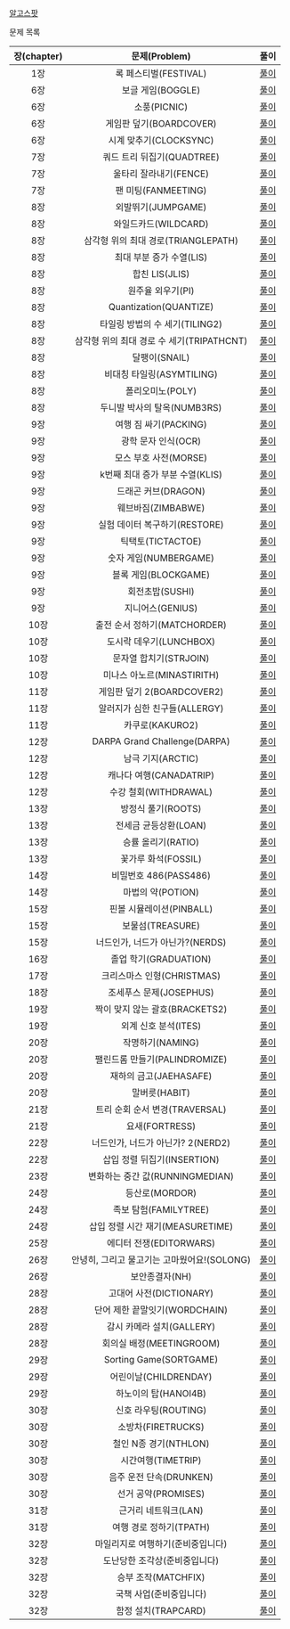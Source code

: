 [알고스팟](https://book.algospot.com/)

문제 목록

| 장(chapter) | 문제(Problem)          |풀이|
|:----------:|:----------------------:|:-:|
| 1장        | 록 페스티벌(FESTIVAL) |[풀이](FESTIVAL.cpp)|
| 6장        | 보글 게임(BOGGLE)      |[풀이]()|
| 6장        | 소풍(PICNIC)           |[풀이]()|
| 6장        | 게임판 덮기(BOARDCOVER)|[풀이]()|
| 6장        | 시계 맞추기(CLOCKSYNC) |[풀이]()|
| 7장        | 쿼드 트리 뒤집기(QUADTREE)|[풀이]()|
| 7장        | 울타리 잘라내기(FENCE) |[풀이]()|
| 7장        | 팬 미팅(FANMEETING)    |[풀이]()|
| 8장        | 외발뛰기(JUMPGAME)      |[풀이]()|
| 8장        | 와일드카드(WILDCARD)   |[풀이]()|
| 8장        | 삼각형 위의 최대 경로(TRIANGLEPATH)|[풀이]()|
| 8장        | 최대 부분 증가 수열(LIS)|[풀이]()|
| 8장        | 합친 LIS(JLIS)         |[풀이]()|
| 8장        | 원주율 외우기(PI)      |[풀이]()|
| 8장        | Quantization(QUANTIZE)|[풀이]()|
| 8장        | 타일링 방법의 수 세기(TILING2)|[풀이]()|
| 8장        | 삼각형 위의 최대 경로 수 세기(TRIPATHCNT)|[풀이]()|
| 8장        | 달팽이(SNAIL)          |[풀이]()|
| 8장        | 비대칭 타일링(ASYMTILING)|[풀이]()|
| 8장        | 폴리오미노(POLY)       |[풀이]()|
| 8장        | 두니발 박사의 탈옥(NUMB3RS)|[풀이]()|
| 9장        | 여행 짐 싸기(PACKING)  |[풀이]()|
| 9장        | 광학 문자 인식(OCR)    |[풀이]()|
| 9장        | 모스 부호 사전(MORSE) |[풀이]()|
| 9장        | k번째 최대 증가 부분 수열(KLIS)|[풀이]()|
| 9장        | 드래곤 커브(DRAGON)    |[풀이]()|
| 9장        | 웨브바짐(ZIMBABWE)    |[풀이]()|
| 9장        | 실험 데이터 복구하기(RESTORE)|[풀이]()|
| 9장        | 틱택토(TICTACTOE)      |[풀이]()|
| 9장        | 숫자 게임(NUMBERGAME)  |[풀이]()|
| 9장        | 블록 게임(BLOCKGAME)   |[풀이]()|
| 9장        | 회전초밥(SUSHI)        |[풀이]()|
| 9장        | 지니어스(GENIUS)       |[풀이]()|
| 10장       | 출전 순서 정하기(MATCHORDER)|[풀이]()|
| 10장       | 도시락 데우기(LUNCHBOX)|[풀이]()|
| 10장       | 문자열 합치기(STRJOIN)|[풀이]()|
| 10장       | 미나스 아노르(MINASTIRITH)|[풀이]()|
| 11장       | 게임판 덮기 2(BOARDCOVER2)|[풀이]()|
| 11장       | 알러지가 심한 친구들(ALLERGY)|[풀이]()|
| 11장       | 카쿠로(KAKURO2)        |[풀이]()|
| 12장       | DARPA Grand Challenge(DARPA)|[풀이]()|
| 12장       | 남극 기지(ARCTIC)      |[풀이]()|
| 12장       | 캐나다 여행(CANADATRIP)|[풀이]()|
| 12장       | 수강 철회(WITHDRAWAL) |[풀이]()|
| 13장       | 방정식 풀기(ROOTS)     |[풀이]()|
| 13장       | 전세금 균등상환(LOAN)  |[풀이]()|
| 13장       | 승률 올리기(RATIO)    |[풀이]()|
| 13장       | 꽃가루 화석(FOSSIL)   |[풀이]()|
| 14장       | 비밀번호 486(PASS486) |[풀이]()|
| 14장       | 마법의 약(POTION)     |[풀이]()|
| 15장       | 핀볼 시뮬레이션(PINBALL)|[풀이]()|
| 15장       | 보물섬(TREASURE)      |[풀이]()|
| 15장       | 너드인가, 너드가 아닌가?(NERDS)|[풀이]()|
| 16장       | 졸업 학기(GRADUATION) |[풀이]()|
| 17장       | 크리스마스 인형(CHRISTMAS)|[풀이]()|
| 18장       | 조세푸스 문제(JOSEPHUS)|[풀이]()|
| 19장       | 짝이 맞지 않는 괄호(BRACKETS2)|[풀이]()|
| 19장       | 외계 신호 분석(ITES)  |[풀이]()|
| 20장       | 작명하기(NAMING)       |[풀이]()|
| 20장       | 팰린드롬 만들기(PALINDROMIZE)|[풀이]()|
| 20장       | 재하의 금고(JAEHASAFE)|[풀이]()|
| 20장       | 말버릇(HABIT)          |[풀이]()|
| 21장       | 트리 순회 순서 변경(TRAVERSAL)|[풀이]()|
| 21장       | 요새(FORTRESS)        |[풀이]()|
| 22장       | 너드인가, 너드가 아닌가? 2(NERD2)|[풀이]()|
| 22장       | 삽입 정렬 뒤집기(INSERTION)|[풀이]()|
| 23장       | 변화하는 중간 값(RUNNINGMEDIAN)|[풀이]()|
| 24장       | 등산로(MORDOR)         |[풀이]()|
| 24장       | 족보 탐험(FAMILYTREE) |[풀이]()|
| 24장       | 삽입 정렬 시간 재기(MEASURETIME)|[풀이]()|
| 25장       | 에디터 전쟁(EDITORWARS)|[풀이]()|
| 26장       | 안녕히, 그리고 물고기는 고마웠어요!(SOLONG)|[풀이]()|
| 26장       | 보안종결자(NH)        |[풀이]()|
| 28장       | 고대어 사전(DICTIONARY)        |[풀이]()|
| 28장       | 단어 제한 끝말잇기(WORDCHAIN) |[풀이]()|
| 28장       | 감시 카메라 설치(GALLERY)       |[풀이]()|
| 28장       | 회의실 배정(MEETINGROOM)       |[풀이]()|
| 29장       | Sorting Game(SORTGAME)         |[풀이]()|
| 29장       | 어린이날(CHILDRENDAY)          |[풀이]()|
| 29장       | 하노이의 탑(HANOI4B)           |[풀이]()|
| 30장       | 신호 라우팅(ROUTING)           |[풀이]()|
| 30장       | 소방차(FIRETRUCKS)             |[풀이]()|
| 30장       | 철인 N종 경기(NTHLON)          |[풀이]()|
| 30장       | 시간여행(TIMETRIP)             |[풀이]()|
| 30장       | 음주 운전 단속(DRUNKEN)        |[풀이]()|
| 30장       | 선거 공약(PROMISES)            |[풀이]()|
| 31장       | 근거리 네트워크(LAN)           |[풀이]()|
| 31장       | 여행 경로 정하기(TPATH)        |[풀이]()|
| 32장       | 마일리지로 여행하기(준비중입니다) |[풀이]()|
| 32장       | 도난당한 조각상(준비중입니다)   |[풀이]()|
| 32장       | 승부 조작(MATCHFIX)            |[풀이]()|
| 32장       | 국책 사업(준비중입니다)        |[풀이]()|
| 32장       | 함정 설치(TRAPCARD)           |[풀이]()|
